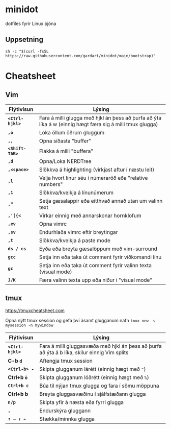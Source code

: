 # minidot
dotfiles fyrir Linux þjóna

## Uppsetning
`sh -c "$(curl -fsSL https://raw.githubusercontent.com/gardart/minidot/main/bootstrap)"`

# Cheatsheet

## Vim

| Flýtivísun | Lýsing |
| -------- | ----------- |
| **`<Ctrl-hjkl>`** | Fara á milli glugga með hjkl án þess að þurfa að ýta líka á w (einnig hægt færa sig á milli tmux glugga) |
| **`,o`** | Loka öllum öðrum gluggum |
| **`,,`** | Opna síðasta "buffer" |
| **`<Shift-TAB>`** | Flakka á milli "buffera" |
| **`,d`** | Opna/Loka NERDTree |
| **`,<space>`** | Slökkva á highlighting (virkjast aftur í næstu leit) |
| **`,l`** | Velja hvort línur séu í númeraröð eða "relative numbers" |
| **`,1`** | Slökkva/kveikja á línunúmerum |
| **`,"`** | Setja gæsalappir eða eitthvað annað utan um valinn text |
| **`,'[{<`** | Virkar einnig með annarskonar hornklofum |
| **`,ev`** | Opna vimrc |
| **`,sv`** | Endurhlaða vimrc eftir breytingar |
| **`,t`** | Slökkva/kveikja á paste mode |
| **`ds / cs`** | Eyða eða breyta gæsalöppum með vim-surround |
| **`gcc`** | Setja inn eða taka út comment fyrir viðkomandi línu |
| **`gc`** | Setja inn eða taka út comment fyrir valinn texta (visual mode) |
| **`J/K`** | Færa valinn texta upp eða niður í "visual mode" |

## tmux
https://tmuxcheatsheet.com

Opna nýtt tmux session og gefa því ásamt glugganum nafn
`tmux new -s mysession -n mywindow`

| Flýtivísun | Lýsing |
| -------- | ----------- |
| **`<Ctrl-hjkl>`** | Fara á milli gluggasvæða með hjkl án þess að þurfa að ýta á b líka, skilur einnig Vim splits |
| **C-b `d`** | Aftengja tmux session |
| **`<Ctrl-b> -`** | Skipta glugganum lárétt (einnig hægt með `"`) |
| **Ctrl+b `ö`** | Skipta glugganum lóðrétt (einnig hægt með `%`) |
| **`Ctrl+b c`** | Búa til nýjan tmux glugga og fara í sömu möppuna |
| **Ctrl+b b** | Breyta gluggasvæðinu í sjálfstæðann glugga |
| **<Ctrl-b> `n/p`** | Skipta yfir á næsta eða fyrri glugga |
| **<Ctrl-b> `,`** | Endurskýra gluggann |
| **<Ctrl-b> `↑ → ↓ ←`** | Stækka/minnka glugga |
  
